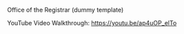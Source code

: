 Office of the Registrar (dummy template)

YouTube Video Walkthrough: 
https://youtu.be/ap4uOP_elTo



